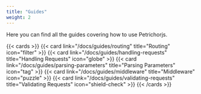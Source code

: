 ```yaml
---
title: "Guides"
weight: 2
---
```


Here you can find all the guides covering how to use Petrichorjs.

{{< cards >}}
{{< card link="/docs/guides/routing" title="Routing" icon="filter" >}}
{{< card link="/docs/guides/handling-requests" title="Handling Requests" icon="globe" >}}
{{< card link="/docs/guides/parsing-parameters" title="Parsing Parameters" icon="tag" >}}
{{< card link="/docs/guides/middleware" title="Middleware" icon="puzzle" >}}
{{< card link="/docs/guides/validating-requests" title="Validating Requests" icon="shield-check" >}}
{{< /cards >}}
